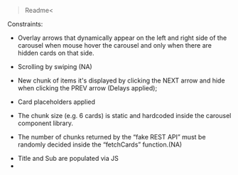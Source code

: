 >Readme<

Constraints:

- Overlay arrows that dynamically appear on the left and right side of the carousel when mouse hover the carousel and only when there are hidden cards on that side.

- Scrolling by swiping (NA)

- New chunk of items it's displayed by clicking the NEXT arrow and hide when clicking the PREV arrow
  (Delays applied);

- Card placeholders applied

- The chunk size (e.g. 6 cards) is static and hardcoded inside the carousel component library.

- The number of chunks returned by the “fake REST API” must be randomly decided inside the “fetchCards” function.(NA)

* Title and Sub are populated via JS
*
